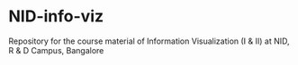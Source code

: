 # NID-info-viz
Repository for the course material of Information Visualization (I &amp; II) at NID, R &amp; D Campus, Bangalore
